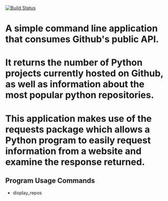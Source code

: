 [![Build Status](https://travis-ci.org/JayKay24/http_web.svg?branch=master)](https://travis-ci.org/JayKay24/http_web)
# A simple command line application that consumes Github's public API.
# It returns the number of Python projects currently hosted on Github, as well as information about the most popular python repositories.

# This application makes use of the requests package which allows a Python program to easily request information from a website and examine the response returned.

## Program Usage Commands
   * display_repos
